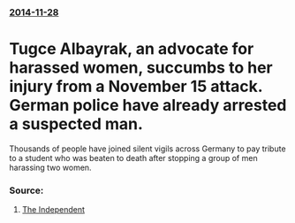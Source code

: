 ### [2014-11-28](/news/2014/11/28/index.md)

# Tugce Albayrak, an advocate for harassed women, succumbs to her injury from a November 15 attack. German police have already arrested a suspected man. 

Thousands of people have joined silent vigils across Germany to pay tribute to a student who was beaten to death after stopping a group of men harassing two women.


### Source:

1. [The Independent](http://www.independent.co.uk/news/world/europe/tugce-albayrak-germany-pays-tribute-to-student-killed-for-helping-harassed-women-9892851.html)
